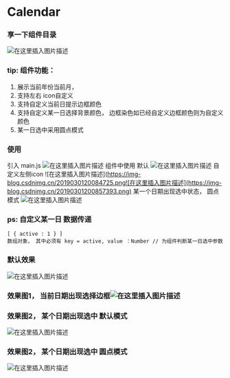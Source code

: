 # Calendar

### 享一下组件目录
![在这里插入图片描述](https://img-blog.csdnimg.cn/20190301195618131.png)
### tip: 组件功能：

 1.  展示当前年份当前月，
 2. 支持左右 icon自定义
 3. 支持自定义当前日提示边框颜色
 4. 支持自定义某一日选择背景颜色， 边框染色如已经自定义边框颜色则为自定义颜色
 5. 某一日选中采用圆点模式

### 使用
引入 main.js
![在这里插入图片描述](https://img-blog.csdnimg.cn/20190301200915781.png)
组件中使用
默认
![在这里插入图片描述](https://img-blog.csdnimg.cn/20190301202452454.png)
自定义左侧icon
![在这里插入图片描述](https://img-blog.csdnimg.cn/2019030120084725.png![在这里插入图片描述](https://img-blog.csdnimg.cn/20190301200857393.png)
某一个日期出现选中状态， 圆点模式
![在这里插入图片描述](https://img-blog.csdnimg.cn/20190301202256116.png)
### ps: 自定义某一日 数据传递
	[ { active : 1 } ]
	数组对象， 其中必须有 key = active, value ：Number // 为组件判断某一日选中参数
### 默认效果
![在这里插入图片描述](https://img-blog.csdnimg.cn/20190301202554750.png?x-oss-process=image/watermark,type_ZmFuZ3poZW5naGVpdGk,shadow_10,text_aHR0cHM6Ly9ibG9nLmNzZG4ubmV0L3dlaXhpbl8zODY0NDg4Mw==,size_16,color_FFFFFF,t_70)
						
### 效果图1， 当前日期出现选择边框![在这里插入图片描述](https://img-blog.csdnimg.cn/20190301195510443.png?x-oss-process=image/watermark,type_ZmFuZ3poZW5naGVpdGk,shadow_10,text_aHR0cHM6Ly9ibG9nLmNzZG4ubmV0L3dlaXhpbl8zODY0NDg4Mw==,size_16,color_FFFFFF,t_70)
### 效果图2， 某个日期出现选中 默认模式
![在这里插入图片描述](https://img-blog.csdnimg.cn/20190301200535367.png?x-oss-process=image/watermark,type_ZmFuZ3poZW5naGVpdGk,shadow_10,text_aHR0cHM6Ly9ibG9nLmNzZG4ubmV0L3dlaXhpbl8zODY0NDg4Mw==,size_16,color_FFFFFF,t_70)
### 效果图2， 某个日期出现选中 圆点模式
![在这里插入图片描述](https://img-blog.csdnimg.cn/20190301201602773.png?x-oss-process=image/watermark,type_ZmFuZ3poZW5naGVpdGk,shadow_10,text_aHR0cHM6Ly9ibG9nLmNzZG4ubmV0L3dlaXhpbl8zODY0NDg4Mw==,size_16,color_FFFFFF,t_70)